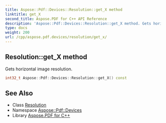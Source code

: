 ```yaml
---
title: Aspose::Pdf::Devices::Resolution::get_X method
linktitle: get_X
second_title: Aspose.PDF for C++ API Reference
description: 'Aspose::Pdf::Devices::Resolution::get_X method. Gets horizontal image resolution in C++.'
type: docs
weight: 200
url: /cpp/aspose.pdf.devices/resolution/get_x/
---
```

## Resolution::get_X method


Gets horizontal image resolution.

```cpp
int32_t Aspose::Pdf::Devices::Resolution::get_X() const
```

## See Also

* Class [Resolution](../)
* Namespace [Aspose::Pdf::Devices](../../)
* Library [Aspose.PDF for C++](../../../)
